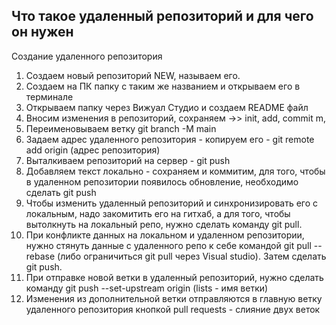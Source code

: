 
## Что такое удаленный репозиторий и для чего он нужен

Создание удаленного репозитория
1. Создаем новый репозиторий NEW, называем его.
2. Создаем на ПК папку с таким же названием и открываем его в терминале
3. Открываем папку через Вижуал Студио и создаем README файл
4. Вносим изменения в репозиторий, сохраняем ->> init, add, commit m,
5. Переименовываем ветку git branch -M main
6. Задаем адрес удаленного репозитория - копируем его - git remote add origin (адрес репозитория)
7. Выталкиваем репозиторий на сервер - git push
8. Добавляем текст локально - сохраняем и коммитим, для того, чтобы в удаленном репозитории появилось обновление, необходимо сделать git push
9. Чтобы изменить удаленный репозиторий и синхронизировать его с локальным, надо закомитить его на гитхаб, а для того, чтобы вытолкнуть на локальный репо, нужно сделать команду git pull.
10. При конфликте данных на локальном и удаленном репозитории, нужно стянуть данные с удаленного репо к себе командой git pull --rebase (либо ограничиться git pull через Visual studio). Затем сделать git push. 
11. При отправке новой ветки в удаленный репозиторий, нужно сделать команду git push --set-upstream origin (lists - имя ветки)
12. Изменения из дополнительной ветки отправляются в главную ветку удаленного репозитория кнопкой pull requests - слияние двух веток